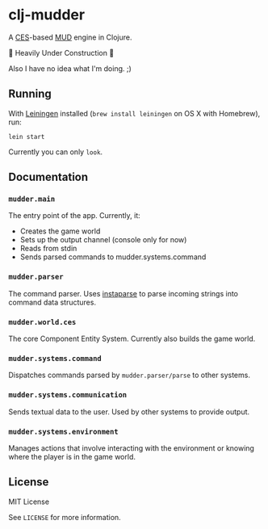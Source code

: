 clj-mudder
==========

A [CES](http://en.wikipedia.org/wiki/Entity_component_system)-based [MUD](http://en.wikipedia.org/wiki/MUD) engine in Clojure.

:construction: Heavily Under Construction :construction:

Also I have no idea what I'm doing. ;)

Running
-------

With [Leiningen](http://leiningen.org/) installed (`brew install leiningen` on OS X with Homebrew), run:

    lein start

Currently you can only `look`.

Documentation
-------------

### `mudder.main`

The entry point of the app. Currently, it:

* Creates the game world
* Sets up the output channel (console only for now)
* Reads from stdin
* Sends parsed commands to mudder.systems.command

### `mudder.parser`

The command parser. Uses [instaparse](https://github.com/Engelberg/instaparse/) to parse incoming strings into command data structures.

### `mudder.world.ces`

The core Component Entity System. Currently also builds the game world.

### `mudder.systems.command`

Dispatches commands parsed by `mudder.parser/parse` to other systems.

### `mudder.systems.communication`

Sends textual data to the user. Used by other systems to provide output.

### `mudder.systems.environment`

Manages actions that involve interacting with the environment or knowing where the player is in the game world.

License
-------

MIT License

See `LICENSE` for more information.

